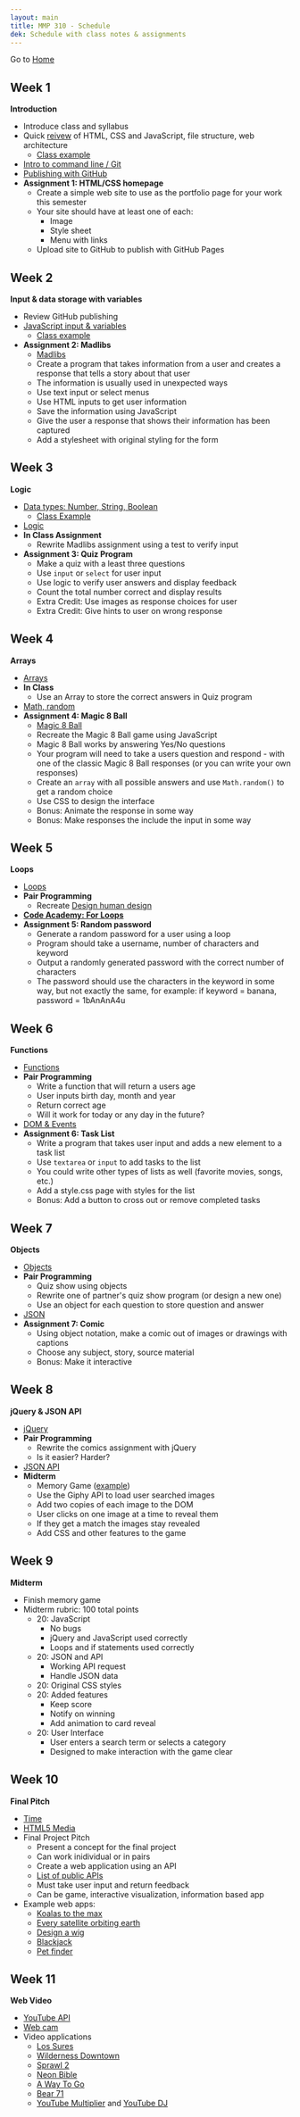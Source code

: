 ```yaml
---
layout: main
title: MMP 310 - Schedule
dek: Schedule with class notes & assignments
---
```


Go to [Home](index.html)

## Week 1
**Introduction**
- Introduce class and syllabus
- Quick [reivew](week1/) of HTML, CSS and JavaScript, file structure, web architecture
	- [Class example](week1/review/)
- [Intro to command line / Git](week1/git.html)
- [Publishing with GitHub](week1/github.html)
- **Assignment 1: HTML/CSS homepage**
	- Create a simple web site to use as the portfolio page for your work this semester
	- Your site should have at least one of each:
		- Image
		- Style sheet
		- Menu with links
	- Upload site to GitHub to publish with GitHub Pages

## Week 2
**Input & data storage with variables**
- Review GitHub publishing
- [JavaScript input & variables](week2/)
	- [Class example](week2/input/)
- **Assignment 2: Madlibs**
	- [Madlibs](https://en.wikipedia.org/wiki/Mad_Libs)
	- Create a program that takes information from a user and creates a response that tells a story about that user
	- The information is usually used in unexpected ways
	- Use text input or select menus
	- Use HTML inputs to get user information
	- Save the information using JavaScript
	- Give the user a response that shows their information has been captured
	- Add a stylesheet with original styling for the form



## Week 3
**Logic**
- [Data types: Number, String, Boolean](week3/)
	- [Class Example](https://owenbmcc.github.io/classwork310/input_2/)
- [Logic](week3/logic.html)
- **In Class Assignment**
	- Rewrite Madlibs assignment using a test to verify input
- **Assignment 3: Quiz Program**
	- Make a quiz with a least three questions
	- Use `input` or `select` for user input
	- Use logic to verify user answers and display feedback
	- Count the total number correct and display results
	- Extra Credit: Use images as response choices for user
	- Extra Credit: Give hints to user on wrong response

## Week 4
**Arrays**
- [Arrays](week4/array.html)
- **In Class**
	- Use an Array to store the correct answers in Quiz program
- [Math, random](week4/random.html)
- **Assignment 4: Magic 8 Ball**
	- [Magic 8 Ball](https://en.wikipedia.org/wiki/Magic_8-Ball)
	- Recreate the Magic 8 Ball game using JavaScript
	- Magic 8 Ball works by answering Yes/No questions
	- Your program will need to take a users question and respond - with one of the classic Magic 8 Ball responses (or you can write your own responses)
	- Create an `array` with all possible answers and use `Math.random()` to get a random choice
	- Use CSS to design the interface
	- Bonus: Animate the response in some way
	- Bonus: Make responses the include the input in some way

## Week 5
**Loops**
- [Loops](week5/loops.html)
- **Pair Programming**
	- Recreate [Design human design](http://designhumandesign.media.mit.edu/)
- **[Code Academy: For Loops](https://www.codecademy.com/courses/javascript-beginner-en-NhsaT/0/1)**
- **Assignment 5: Random password**
	- Generate a random password for a user using a loop
	- Program should take a username, number of characters and keyword
	- Output a randomly generated password with the correct number of characters
	- The password should use the characters in the keyword in some way, but not exactly the same, for example: if keyword = banana, password = 1bAnAnA4u

## Week 6
**Functions**
- [Functions](week6/functions.html)
- **Pair Programming**
	- Write a function that will return a users age
	- User inputs birth day, month and year
	- Return correct age
	- Will it work for today or any day in the future?
- [DOM & Events](week6/events.html)
- **Assignment 6: Task List**
	- Write a program that takes user input and adds a new element to a task list
	- Use `textarea` or `input` to add tasks to the list
	- You could write other types of lists as well (favorite movies, songs, etc.)
	- Add a style.css page with styles for the list 
	- Bonus: Add a button to cross out or remove completed tasks

## Week 7
**Objects**
- [Objects](week7/objects.html)
- **Pair Programming**
	- Quiz show using objects
	- Rewrite one of partner's quiz show program (or design a new one)
	- Use an object for each question to store question and answer
- [JSON](week7/json.html)
- **Assignment 7: Comic**
	- Using object notation, make a comic out of images or drawings with captions
	- Choose any subject, story, source material
	- Bonus: Make it interactive

## Week 8
**jQuery & JSON API**
- [jQuery](week8/jQuery.html)
- **Pair Programming**
	- Rewrite the comics assignment with jQuery
	- Is it easier?  Harder?
- [JSON API](week8/api.html)
- **Midterm**
	- Memory Game ([example](http://mark-rolich.github.io/MemoryGame.js/))
	- Use the Giphy API to load user searched images
	- Add two copies of each image to the DOM
	- User clicks on one image at a time to reveal them
	- If they get a match the images stay revealed
	- Add CSS and other features to the game

## Week 9
**Midterm**
- Finish memory game
- Midterm rubric: 100 total points
	- 20: JavaScript
		- No bugs
		- jQuery and JavaScript used correctly
		- Loops and if statements used correctly
	- 20: JSON and API
		- Working API request
		- Handle JSON data
	- 20: Original CSS styles
	- 20: Added features
		- Keep score
		- Notify on winning
		- Add animation to card reveal
	- 20: User Interface
		- User enters a search term or selects a category
		- Designed to make interaction with the game clear

## Week 10
**Final Pitch**
- [Time](week10/time.html)
- [HTML5 Media](week10/media.html)
- Final Project Pitch
	- Present a concept for the final project
	- Can work inidividual or in pairs
	- Create a web application using an API
	- [List of public APIs](https://github.com/toddmotto/public-apis)
	- Must take user input and return feedback
	- Can be game, interactive visualization, information based app
- Example web apps:
	- [Koalas to the max](http://www.koalastothemax.com/)
	- [Every satellite orbiting earth](http://qz.com/296941/interactive-graphic-every-active-satellite-orbiting-earth/)
	- [Design a wig](http://www.vam.ac.uk/designawig)
	- [Blackjack](http://html5blackjack.net/)
	- [Pet finder](http://api.emilyhashemi.com/)

## Week 11
**Web Video**
- [YouTube API](week11/)
- [Web cam](week11/cam.html)
- Video applications
	<ul>
		<li><a href="http://lossur.es/#/" target="blank">Los Sures</a></li>
		<li><a href="http://www.thewildernessdowntown.com/" target="blank">Wilderness Downtown</a></li>
		<li><a href="http://www.sprawl2.com/" target="blank">Sprawl 2</a></li>
		<li><a href="http://www.beonlineb.com/" target="blank">Neon Bible</a></li>
		<li><a href="http://a-way-to-go.com/" target="blank">A Way To Go</a></li>
		<li><a href="http://bear71.nfb.ca/#/bear71" target="blank">Bear 71</a></li>
		<li><a href="http://www.youtubemultiplier.com/" target="blank">YouTube Multiplier</a> and <a href="https://youtube-dj.com/" target="blank">YouTube DJ</a></li>
		<!-- <li><a href="http://yooouuutuuube.com/v/?width=192&height=120&flux=1&direction=rand&yt=2l_PmSOreGc"  target="blank">yooouuutuuube.com</a></li> -->
	</ul>

<!-- 
media - css3 - canvas - 

more git
canvas drawing
css3 animation
animation
threejs?
game?
libraries?

seriously need to rework this stuff...
- no d3 no more p5 stuff
- maybe another game engine...
- maybe three.js
- need to think about order...
	- data, logic, loops, arrays, function, objects - 
	- data, logic, functions, loops, arrays, objects - 
	- data, arrays, logic, loops, functions, 
	- data, logic, arrays, loops, functions, 
- assignments
	- madlibs
		- input, dom, variables, functions
	- magic 8 ball
		- input, array
	- quiz show
		- input, logic, [array]
	- timer
		- return function
	- password generato
		- loop
	- user style page
	- twitter
	- task list
	- interactive animation
	- sol lewitt drawing
	- json thing
	- interactive video
	- hangman
	- memory game
	- 
-->
